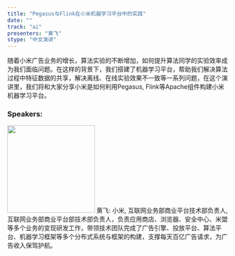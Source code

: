 ```yaml
---
title: "Pegasus与Flink在小米机器学习平台中的实践"
date: "" 
track: "ai"
presenters: "黄飞"
stype: "中文演讲"
---
```

随着小米广告业务的增长，算法实验的不断增加，如何提升算法同学的实验效率成为我们面临问题。在这样的背景下，我们搭建了机器学习平台，帮助我们解决算法过程中特征数据的共享，解决离线、在线实验效果不一致等一系列问题，在这个演讲里，我们将和大家分享小米是如何利用Pegasus, Flink等Apache组件构建小米机器学习平台。
 ### Speakers: 
 <img src="images/speaker/1125.png" width="200" />
 黄飞: 小米, 互联网业务部商业平台技术部负责人, 互联网业务部商业平台部技术部负责人，负责应用商店、浏览器、安全中心、米盟等多个业务的变现研发工作，带领技术团队完成了广告引擎、投放平台、算法平台、机器学习框架等多个分布式系统与框架的构建，支撑每天百亿广告请求，为广告收入保驾护航。
 